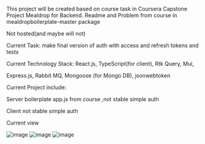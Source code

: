 
This project will be created based on course task in Coursera Capstone Project Mealdrop for Backend. Readme and Problem from course in mealdropboilerplate-master package

Not hosted(and maybe will not)

Current Task: 
 make final version of auth with access and refresh tokens and tests

Current Technology Stack: 
React.js, TypeScript(for client), Rtk Query, Mui,

Express.js, Rabbit MQ, Mongoose (for Mongo DB), jsonwebtoken

Current Project include:

Server
    boilerplate app.js from course ,not stable simple auth

Client
     not stable simple auth
    
Current view

![image](https://user-images.githubusercontent.com/45923857/178811246-362b4dbd-8341-4446-9b71-8e889cd904fe.png)
![image](https://user-images.githubusercontent.com/45923857/178811285-2aef0dcb-b1c5-47b9-9a6e-a1dfae3196ee.png)
![image](https://user-images.githubusercontent.com/45923857/178811339-06555c13-f025-45e7-9e4e-60561cd96866.png)


